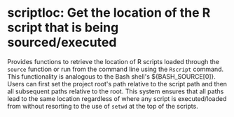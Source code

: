 # scriptloc: Get the location of the R script that is being sourced/executed

Provides functions to retrieve the location of R scripts loaded through the `source` function or run from the command line using the `Rscript` command. This functionality is analogous to the Bash shell's ${BASH_SOURCE[0]}. Users can first set the project root's path relative to the script path and then all subsequent paths relative to the root. This system ensures that all paths lead to the same location regardless of where any script is executed/loaded from without resorting to the use of `setwd` at the top of the scripts.
